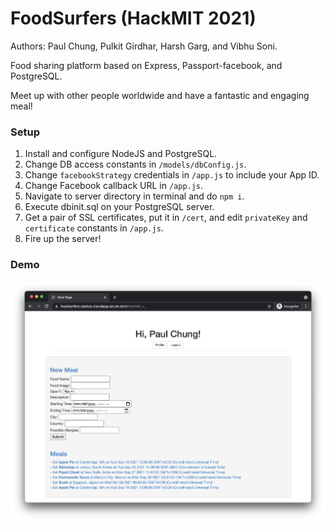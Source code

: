 # FoodSurfers (HackMIT 2021)
Authors: Paul Chung, Pulkit Girdhar, Harsh Garg, and Vibhu Soni.

Food sharing platform based on Express, Passport-facebook, and PostgreSQL.

Meet up with other people worldwide and have a fantastic and engaging meal!

### Setup
1. Install and configure NodeJS and PostgreSQL.
2. Change DB access constants in ```/models/dbConfig.js```.
3. Change ```facebookStrategy``` credentials in ```/app.js``` to include your App ID.
4. Change Facebook callback URL in ```/app.js```.
4. Navigate to server directory in terminal and do ```npm i```.
5. Execute dbinit.sql on your PostgreSQL server.
6. Get a pair of SSL certificates, put it in ```/cert```, and edit ```privateKey``` and ```certificate``` constants in ```/app.js```.
7. Fire up the server!


### Demo
![Main Meals Page](demo/demo1.png)
